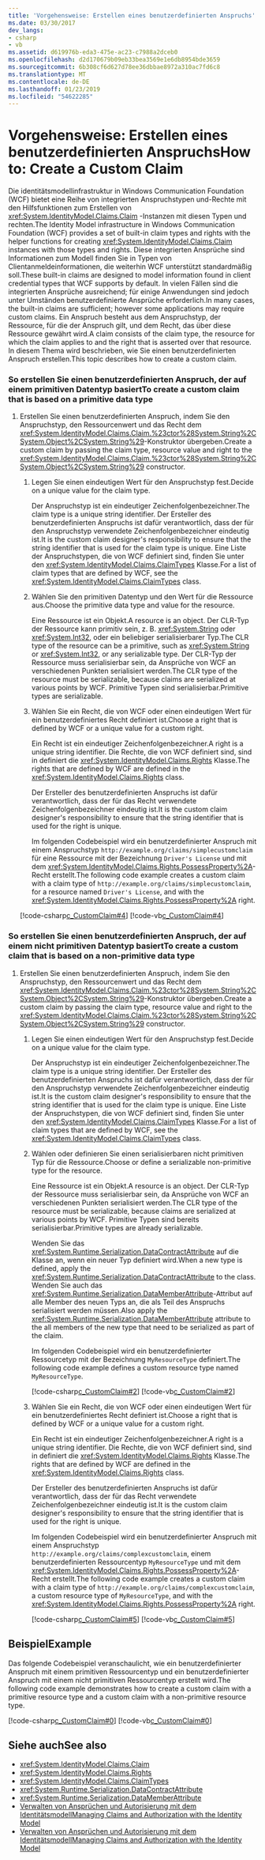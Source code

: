 ```yaml
---
title: 'Vorgehensweise: Erstellen eines benutzerdefinierten Anspruchs'
ms.date: 03/30/2017
dev_langs:
- csharp
- vb
ms.assetid: d619976b-eda3-475e-ac23-c7988a2dceb0
ms.openlocfilehash: d2d170679b09eb33bea3569e1e6db8954bde3659
ms.sourcegitcommit: 6b308cf6d627d78ee36dbbae8972a310ac7fd6c8
ms.translationtype: MT
ms.contentlocale: de-DE
ms.lasthandoff: 01/23/2019
ms.locfileid: "54622285"
---
```

# <a name="how-to-create-a-custom-claim"></a><span data-ttu-id="f4145-102">Vorgehensweise: Erstellen eines benutzerdefinierten Anspruchs</span><span class="sxs-lookup"><span data-stu-id="f4145-102">How to: Create a Custom Claim</span></span>
<span data-ttu-id="f4145-103">Die identitätsmodellinfrastruktur in Windows Communication Foundation (WCF) bietet eine Reihe von integrierten Anspruchstypen und-Rechte mit den Hilfsfunktionen zum Erstellen von <xref:System.IdentityModel.Claims.Claim> -Instanzen mit diesen Typen und rechten.</span><span class="sxs-lookup"><span data-stu-id="f4145-103">The Identity Model infrastructure in Windows Communication Foundation (WCF) provides a set of built-in claim types and rights with the helper functions for creating <xref:System.IdentityModel.Claims.Claim> instances with those types and rights.</span></span> <span data-ttu-id="f4145-104">Diese integrierten Ansprüche sind Informationen zum Modell finden Sie in Typen von Clientanmeldeinformationen, die weiterhin WCF unterstützt standardmäßig soll.</span><span class="sxs-lookup"><span data-stu-id="f4145-104">These built-in claims are designed to model information found in client credential types that WCF supports by default.</span></span> <span data-ttu-id="f4145-105">In vielen Fällen sind die integrierten Ansprüche ausreichend; für einige Anwendungen sind jedoch unter Umständen benutzerdefinierte Ansprüche erforderlich.</span><span class="sxs-lookup"><span data-stu-id="f4145-105">In many cases, the built-in claims are sufficient; however some applications may require custom claims.</span></span> <span data-ttu-id="f4145-106">Ein Anspruch besteht aus dem Anspruchstyp, der Ressource, für die der Anspruch gilt, und dem Recht, das über diese Ressource gewährt wird.</span><span class="sxs-lookup"><span data-stu-id="f4145-106">A claim consists of the claim type, the resource for which the claim applies to and the right that is asserted over that resource.</span></span> <span data-ttu-id="f4145-107">In diesem Thema wird beschrieben, wie Sie einen benutzerdefinierten Anspruch erstellen.</span><span class="sxs-lookup"><span data-stu-id="f4145-107">This topic describes how to create a custom claim.</span></span>  
  
### <a name="to-create-a-custom-claim-that-is-based-on-a-primitive-data-type"></a><span data-ttu-id="f4145-108">So erstellen Sie einen benutzerdefinierten Anspruch, der auf einem primitiven Datentyp basiert</span><span class="sxs-lookup"><span data-stu-id="f4145-108">To create a custom claim that is based on a primitive data type</span></span>  
  
1.  <span data-ttu-id="f4145-109">Erstellen Sie einen benutzerdefinierten Anspruch, indem Sie den Anspruchstyp, den Ressourcenwert und das Recht dem <xref:System.IdentityModel.Claims.Claim.%23ctor%28System.String%2CSystem.Object%2CSystem.String%29>-Konstruktor übergeben.</span><span class="sxs-lookup"><span data-stu-id="f4145-109">Create a custom claim by passing the claim type, resource value and right to the <xref:System.IdentityModel.Claims.Claim.%23ctor%28System.String%2CSystem.Object%2CSystem.String%29> constructor.</span></span>  
  
    1.  <span data-ttu-id="f4145-110">Legen Sie einen eindeutigen Wert für den Anspruchstyp fest.</span><span class="sxs-lookup"><span data-stu-id="f4145-110">Decide on a unique value for the claim type.</span></span>  
  
         <span data-ttu-id="f4145-111">Der Anspruchstyp ist ein eindeutiger Zeichenfolgenbezeichner.</span><span class="sxs-lookup"><span data-stu-id="f4145-111">The claim type is a unique string identifier.</span></span> <span data-ttu-id="f4145-112">Der Ersteller des benutzerdefinierten Anspruchs ist dafür verantwortlich, dass der für den Anspruchstyp verwendete Zeichenfolgenbezeichner eindeutig ist.</span><span class="sxs-lookup"><span data-stu-id="f4145-112">It is the custom claim designer's responsibility to ensure that the string identifier that is used for the claim type is unique.</span></span> <span data-ttu-id="f4145-113">Eine Liste der Anspruchstypen, die von WCF definiert sind, finden Sie unter den <xref:System.IdentityModel.Claims.ClaimTypes> Klasse.</span><span class="sxs-lookup"><span data-stu-id="f4145-113">For a list of claim types that are defined by WCF, see the <xref:System.IdentityModel.Claims.ClaimTypes> class.</span></span>  
  
    2.  <span data-ttu-id="f4145-114">Wählen Sie den primitiven Datentyp und den Wert für die Ressource aus.</span><span class="sxs-lookup"><span data-stu-id="f4145-114">Choose the primitive data type and value for the resource.</span></span>  
  
         <span data-ttu-id="f4145-115">Eine Ressource ist ein Objekt.</span><span class="sxs-lookup"><span data-stu-id="f4145-115">A resource is an object.</span></span> <span data-ttu-id="f4145-116">Der CLR-Typ der Ressource kann primitiv sein, z. B. <xref:System.String> oder <xref:System.Int32>, oder ein beliebiger serialisierbarer Typ.</span><span class="sxs-lookup"><span data-stu-id="f4145-116">The CLR type of the resource can be a primitive, such as <xref:System.String> or <xref:System.Int32>, or any serializable type.</span></span> <span data-ttu-id="f4145-117">Der CLR-Typ der Ressource muss serialisierbar sein, da Ansprüche von WCF an verschiedenen Punkten serialisiert werden.</span><span class="sxs-lookup"><span data-stu-id="f4145-117">The CLR type of the resource must be serializable, because claims are serialized at various points by WCF.</span></span> <span data-ttu-id="f4145-118">Primitive Typen sind serialisierbar.</span><span class="sxs-lookup"><span data-stu-id="f4145-118">Primitive types are serializable.</span></span>  
  
    3.  <span data-ttu-id="f4145-119">Wählen Sie ein Recht, die von WCF oder einen eindeutigen Wert für ein benutzerdefiniertes Recht definiert ist.</span><span class="sxs-lookup"><span data-stu-id="f4145-119">Choose a right that is defined by WCF or a unique value for a custom right.</span></span>  
  
         <span data-ttu-id="f4145-120">Ein Recht ist ein eindeutiger Zeichenfolgenbezeichner.</span><span class="sxs-lookup"><span data-stu-id="f4145-120">A right is a unique string identifier.</span></span> <span data-ttu-id="f4145-121">Die Rechte, die von WCF definiert sind, sind in definiert die <xref:System.IdentityModel.Claims.Rights> Klasse.</span><span class="sxs-lookup"><span data-stu-id="f4145-121">The rights that are defined by WCF are defined in the <xref:System.IdentityModel.Claims.Rights> class.</span></span>  
  
         <span data-ttu-id="f4145-122">Der Ersteller des benutzerdefinierten Anspruchs ist dafür verantwortlich, dass der für das Recht verwendete Zeichenfolgenbezeichner eindeutig ist.</span><span class="sxs-lookup"><span data-stu-id="f4145-122">It is the custom claim designer's responsibility to ensure that the string identifier that is used for the right is unique.</span></span>  
  
         <span data-ttu-id="f4145-123">Im folgenden Codebeispiel wird ein benutzerdefinierter Anspruch mit einem Anspruchstyp `http://example.org/claims/simplecustomclaim` für eine Ressource mit der Bezeichnung `Driver's License` und mit dem <xref:System.IdentityModel.Claims.Rights.PossessProperty%2A>-Recht erstellt.</span><span class="sxs-lookup"><span data-stu-id="f4145-123">The following code example creates a custom claim with a claim type of `http://example.org/claims/simplecustomclaim`, for a resource named `Driver's License`, and with the <xref:System.IdentityModel.Claims.Rights.PossessProperty%2A> right.</span></span>  
  
     [!code-csharp[c_CustomClaim#4](../../../../samples/snippets/csharp/VS_Snippets_CFX/c_customclaim/cs/c_customclaim.cs#4)]
     [!code-vb[c_CustomClaim#4](../../../../samples/snippets/visualbasic/VS_Snippets_CFX/c_customclaim/vb/c_customclaim.vb#4)]  
  
### <a name="to-create-a-custom-claim-that-is-based-on-a-non-primitive-data-type"></a><span data-ttu-id="f4145-124">So erstellen Sie einen benutzerdefinierten Anspruch, der auf einem nicht primitiven Datentyp basiert</span><span class="sxs-lookup"><span data-stu-id="f4145-124">To create a custom claim that is based on a non-primitive data type</span></span>  
  
1.  <span data-ttu-id="f4145-125">Erstellen Sie einen benutzerdefinierten Anspruch, indem Sie den Anspruchstyp, den Ressourcenwert und das Recht dem <xref:System.IdentityModel.Claims.Claim.%23ctor%28System.String%2CSystem.Object%2CSystem.String%29>-Konstruktor übergeben.</span><span class="sxs-lookup"><span data-stu-id="f4145-125">Create a custom claim by passing the claim type, resource value and right to the <xref:System.IdentityModel.Claims.Claim.%23ctor%28System.String%2CSystem.Object%2CSystem.String%29> constructor.</span></span>  
  
    1.  <span data-ttu-id="f4145-126">Legen Sie einen eindeutigen Wert für den Anspruchstyp fest.</span><span class="sxs-lookup"><span data-stu-id="f4145-126">Decide on a unique value for the claim type.</span></span>  
  
         <span data-ttu-id="f4145-127">Der Anspruchstyp ist ein eindeutiger Zeichenfolgenbezeichner.</span><span class="sxs-lookup"><span data-stu-id="f4145-127">The claim type is a unique string identifier.</span></span> <span data-ttu-id="f4145-128">Der Ersteller des benutzerdefinierten Anspruchs ist dafür verantwortlich, dass der für den Anspruchstyp verwendete Zeichenfolgenbezeichner eindeutig ist.</span><span class="sxs-lookup"><span data-stu-id="f4145-128">It is the custom claim designer's responsibility to ensure that the string identifier that is used for the claim type is unique.</span></span> <span data-ttu-id="f4145-129">Eine Liste der Anspruchstypen, die von WCF definiert sind, finden Sie unter den <xref:System.IdentityModel.Claims.ClaimTypes> Klasse.</span><span class="sxs-lookup"><span data-stu-id="f4145-129">For a list of claim types that are defined by WCF, see the <xref:System.IdentityModel.Claims.ClaimTypes> class.</span></span>  
  
    2.  <span data-ttu-id="f4145-130">Wählen oder definieren Sie einen serialisierbaren nicht primitiven Typ für die Ressource.</span><span class="sxs-lookup"><span data-stu-id="f4145-130">Choose or define a serializable non-primitive type for the resource.</span></span>  
  
         <span data-ttu-id="f4145-131">Eine Ressource ist ein Objekt.</span><span class="sxs-lookup"><span data-stu-id="f4145-131">A resource is an object.</span></span> <span data-ttu-id="f4145-132">Der CLR-Typ der Ressource muss serialisierbar sein, da Ansprüche von WCF an verschiedenen Punkten serialisiert werden.</span><span class="sxs-lookup"><span data-stu-id="f4145-132">The CLR type of the resource must be serializable, because claims are serialized at various points by WCF.</span></span> <span data-ttu-id="f4145-133">Primitive Typen sind bereits serialisierbar.</span><span class="sxs-lookup"><span data-stu-id="f4145-133">Primitive types are already serializable.</span></span>  
  
         <span data-ttu-id="f4145-134">Wenden Sie das <xref:System.Runtime.Serialization.DataContractAttribute> auf die Klasse an, wenn ein neuer Typ definiert wird.</span><span class="sxs-lookup"><span data-stu-id="f4145-134">When a new type is defined, apply the <xref:System.Runtime.Serialization.DataContractAttribute> to the class.</span></span> <span data-ttu-id="f4145-135">Wenden Sie auch das <xref:System.Runtime.Serialization.DataMemberAttribute>-Attribut auf alle Member des neuen Typs an, die als Teil des Anspruchs serialisiert werden müssen.</span><span class="sxs-lookup"><span data-stu-id="f4145-135">Also apply the <xref:System.Runtime.Serialization.DataMemberAttribute> attribute to the all members of the new type that need to be serialized as part of the claim.</span></span>  
  
         <span data-ttu-id="f4145-136">Im folgenden Codebeispiel wird ein benutzerdefinierter Ressourcetyp mit der Bezeichnung `MyResourceType` definiert.</span><span class="sxs-lookup"><span data-stu-id="f4145-136">The following code example defines a custom resource type named `MyResourceType`.</span></span>  
  
         [!code-csharp[c_CustomClaim#2](../../../../samples/snippets/csharp/VS_Snippets_CFX/c_customclaim/cs/c_customclaim.cs#2)] 
         [!code-vb[c_CustomClaim#2](../../../../samples/snippets/visualbasic/VS_Snippets_CFX/c_customclaim/vb/c_customclaim.vb#2)]        
  
    3.  <span data-ttu-id="f4145-137">Wählen Sie ein Recht, die von WCF oder einen eindeutigen Wert für ein benutzerdefiniertes Recht definiert ist.</span><span class="sxs-lookup"><span data-stu-id="f4145-137">Choose a right that is defined by WCF or a unique value for a custom right.</span></span>  
  
         <span data-ttu-id="f4145-138">Ein Recht ist ein eindeutiger Zeichenfolgenbezeichner.</span><span class="sxs-lookup"><span data-stu-id="f4145-138">A right is a unique string identifier.</span></span> <span data-ttu-id="f4145-139">Die Rechte, die von WCF definiert sind, sind in definiert die <xref:System.IdentityModel.Claims.Rights> Klasse.</span><span class="sxs-lookup"><span data-stu-id="f4145-139">The rights that are defined by WCF are defined in the <xref:System.IdentityModel.Claims.Rights> class.</span></span>  
  
         <span data-ttu-id="f4145-140">Der Ersteller des benutzerdefinierten Anspruchs ist dafür verantwortlich, dass der für das Recht verwendete Zeichenfolgenbezeichner eindeutig ist.</span><span class="sxs-lookup"><span data-stu-id="f4145-140">It is the custom claim designer's responsibility to ensure that the string identifier that is used for the right is unique.</span></span>  
  
         <span data-ttu-id="f4145-141">Im folgenden Codebeispiel wird ein benutzerdefinierter Anspruch mit einem Anspruchstyp `http://example.org/claims/complexcustomclaim`, einem benutzerdefinierten Ressourcentyp `MyResourceType` und mit dem <xref:System.IdentityModel.Claims.Rights.PossessProperty%2A>-Recht erstellt.</span><span class="sxs-lookup"><span data-stu-id="f4145-141">The following code example creates a custom claim with a claim type of `http://example.org/claims/complexcustomclaim`, a custom resource type of `MyResourceType`, and with the <xref:System.IdentityModel.Claims.Rights.PossessProperty%2A> right.</span></span>  
  
         [!code-csharp[c_CustomClaim#5](../../../../samples/snippets/csharp/VS_Snippets_CFX/c_customclaim/cs/c_customclaim.cs#5)] 
         [!code-vb[c_CustomClaim#5](../../../../samples/snippets/visualbasic/VS_Snippets_CFX/c_customclaim/vb/c_customclaim.vb#5)]     
  
## <a name="example"></a><span data-ttu-id="f4145-142">Beispiel</span><span class="sxs-lookup"><span data-stu-id="f4145-142">Example</span></span>  
 <span data-ttu-id="f4145-143">Das folgende Codebeispiel veranschaulicht, wie ein benutzerdefinierter Anspruch mit einem primitiven Ressourcentyp und ein benutzerdefinierter Anspruch mit einem nicht primitiven Ressourcentyp erstellt wird.</span><span class="sxs-lookup"><span data-stu-id="f4145-143">The following code example demonstrates how to create a custom claim with a primitive resource type and a custom claim with a non-primitive resource type.</span></span>  
  
 [!code-csharp[c_CustomClaim#0](../../../../samples/snippets/csharp/VS_Snippets_CFX/c_customclaim/cs/c_customclaim.cs#0)]
 [!code-vb[c_CustomClaim#0](../../../../samples/snippets/visualbasic/VS_Snippets_CFX/c_customclaim/vb/c_customclaim.vb#0)]  
  
## <a name="see-also"></a><span data-ttu-id="f4145-144">Siehe auch</span><span class="sxs-lookup"><span data-stu-id="f4145-144">See also</span></span>
- <xref:System.IdentityModel.Claims.Claim>
- <xref:System.IdentityModel.Claims.Rights>
- <xref:System.IdentityModel.Claims.ClaimTypes>
- <xref:System.Runtime.Serialization.DataContractAttribute>
- <xref:System.Runtime.Serialization.DataMemberAttribute>
- [<span data-ttu-id="f4145-145">Verwalten von Ansprüchen und Autorisierung mit dem Identitätsmodell</span><span class="sxs-lookup"><span data-stu-id="f4145-145">Managing Claims and Authorization with the Identity Model</span></span>](../../../../docs/framework/wcf/feature-details/managing-claims-and-authorization-with-the-identity-model.md)
- [<span data-ttu-id="f4145-146">Verwalten von Ansprüchen und Autorisierung mit dem Identitätsmodell</span><span class="sxs-lookup"><span data-stu-id="f4145-146">Managing Claims and Authorization with the Identity Model</span></span>](../../../../docs/framework/wcf/feature-details/managing-claims-and-authorization-with-the-identity-model.md)
